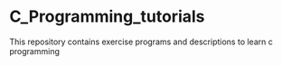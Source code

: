 # C_Programming_tutorials
This repository contains exercise programs and descriptions to learn c programming
